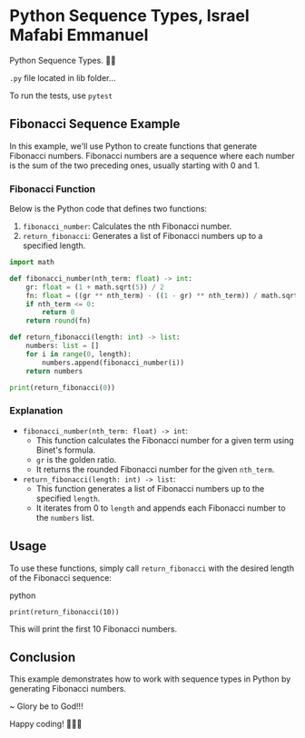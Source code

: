 # Python Sequence Types, Israel Mafabi Emmanuel

Python Sequence Types. 🤭😍

`.py` file located in lib folder...

To run the tests, use `pytest`

## Fibonacci Sequence Example

In this example, we'll use Python to create functions that generate Fibonacci numbers. Fibonacci numbers are a sequence where each number is the sum of the two preceding ones, usually starting with 0 and 1.

### Fibonacci Function

Below is the Python code that defines two functions:
1. `fibonacci_number`: Calculates the nth Fibonacci number.
2. `return_fibonacci`: Generates a list of Fibonacci numbers up to a specified length.

```python
import math

def fibonacci_number(nth_term: float) -> int:
    gr: float = (1 + math.sqrt(5)) / 2
    fn: float = ((gr ** nth_term) - ((1 - gr) ** nth_term)) / math.sqrt(5)
    if nth_term <= 0:
        return 0
    return round(fn)

def return_fibonacci(length: int) -> list:
    numbers: list = []
    for i in range(0, length):
        numbers.append(fibonacci_number(i))
    return numbers

print(return_fibonacci(0))
```

### Explanation

- `fibonacci_number(nth_term: float) -> int`:
  - This function calculates the Fibonacci number for a given term using Binet's formula.
  - `gr` is the golden ratio.
  - It returns the rounded Fibonacci number for the given `nth_term`.
- `return_fibonacci(length: int) -> list`:
  - This function generates a list of Fibonacci numbers up to the specified `length`.
  - It iterates from 0 to `length` and appends each Fibonacci number to the `numbers` list.

## Usage

To use these functions, simply call `return_fibonacci` with the desired length of the Fibonacci sequence:

python

```
print(return_fibonacci(10))
```

This will print the first 10 Fibonacci numbers.

## Conclusion

This example demonstrates how to work with sequence types in Python by generating Fibonacci numbers. 

~ Glory be to God!!!

Happy coding! 🤭😉😍